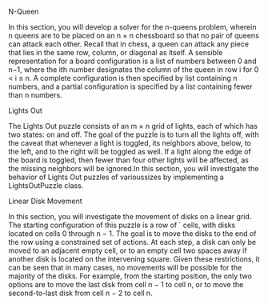 N-Queen

In this section, you will develop a solver for the n-queens problem, wherein n queens are to be placed on an n × n chessboard so that no pair of queens can attack each
other. Recall that in chess, a queen can attack any piece that lies in the same row, column, or diagonal as itself. A sensible representation for a board configuration
is a list of numbers between 0 and n−1, where the ith number designates the column of the queen in row i for 0 < i ≤ n. A complete configuration is then specified by
list containing n numbers, and a partial configuration is specified by a list containing fewer than n numbers.


Lights Out

The Lights Out puzzle consists of an m × n grid of lights, each of which has two states: on and off. The goal of the puzzle is to turn all the lights off, with the
caveat that whenever a light is toggled, its neighbors above, below, to the left, and to the right will be toggled as well. If a light along the edge of the board is
toggled, then fewer than four other lights will be affected, as the missing neighbors will be ignored.In this section, you will investigate the behavior of Lights Out
puzzles of varioussizes by implementing a LightsOutPuzzle class.

Linear Disk Movement

In this section, you will investigate the movement of disks on a linear grid. The starting configuration of this puzzle is a row of ` cells, with disks located on cells
0 through n − 1. The goal is to move the disks to the end of the row using a constrained set of actions. At each step, a disk can only be moved to an adjacent empty
cell, or to an empty cell two spaces away if another disk is located on the intervening square. Given these restrictions, it can be seen that in many cases, no movements
will be possible for the majority of the disks. For example, from the starting position, the only two options are to move the last disk from cell n − 1 to cell n, or to
move the second-to-last disk from cell n − 2 to cell n.
